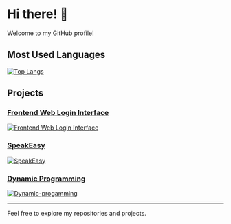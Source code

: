 # Hi there! 👋

Welcome to my GitHub profile!

## Most Used Languages

[![Top Langs](https://github-readme-stats.vercel.app/api/top-langs/?username=chronoscop)](https://github.com/anuraghazra/github-readme-stats)
## Projects

### [Frontend Web Login Interface](https://github.com/zzl7181/Frontend-Web-Login-Interface)
[![Frontend Web Login Interface](https://github-readme-stats.vercel.app/api/pin/?username=chronoscop&repo=Frontend-Web-Login-Interface)](https://github.com/chronoscop/Frontend-Web-Login-Interface)

### [SpeakEasy](https://github.com/zzl7181/SpeakEasy)
[![SpeakEasy](https://github-readme-stats.vercel.app/api/pin/?username=chronoscop1&repo=SpeakEasy)](https://github.com/chronoscop/SpeakEasy)

### [Dynamic Programming](https://github.com/zzl7181/Dynamic-progamming)

[![Dynamic-progamming](https://github-readme-stats.vercel.app/api/pin/?username=chronoscop&repo=Dynamic-progamming)](https://github.com/chronoscop/Dynamic-progamming)

---

Feel free to explore my repositories and projects. 
